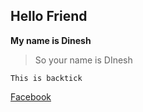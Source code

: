 ## Hello Friend

**My name is Dinesh**

> So your name is DInesh

`This is backtick`

[Facebook](https://facebook.com/dinesh.chhantyal.33)
